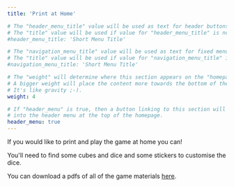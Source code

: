 ```yaml
---
title: 'Print at Home'

# The "header_menu_title" value will be used as text for header buttons.
# The "title" value will be used if value for "header_menu_title" is not provided.
#header_menu_title: 'Short Menu Title'

# The "navigation_menu_title" value will be used as text for fixed menu items.
# The "title" value will be used if value for "navigation_menu_title" is not provided.
#navigation_menu_title: 'Short Menu Title'

# The "weight" will determine where this section appears on the "homepage".
# A bigger weight will place the content more towards the bottom of the page.
# It's like gravity ;-).
weight: 4

# If "header_menu" is true, then a button linking to this section will be placed
# into the header menu at the top of the homepage.
header_menu: true
---
```


If you would like to print and play the game at home you can!

You'll need to find some cubes and dice and some stickers to customise the dice.

You can download a pdfs of all of the game materials [here](https://drive.google.com/drive/folders/1-e6cflQpfSyT44m1Fbci9uKY3zCGWKIz?usp=sharing).
